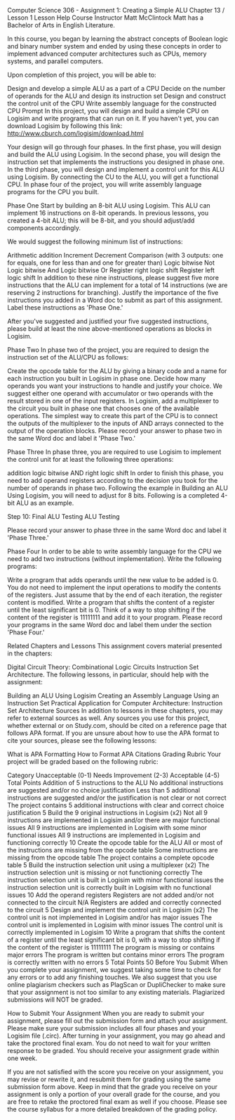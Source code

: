 Computer Science 306 - Assignment 1: Creating a Simple ALU
Chapter 13 / Lesson 1
Lesson
Help
Course
Instructor Matt McClintock
Matt has a Bachelor of Arts in English Literature.

In this course, you began by learning the abstract concepts of Boolean logic and binary number system and ended by using these concepts in order to implement advanced computer architectures such as CPUs, memory systems, and parallel computers.

Upon completion of this project, you will be able to:

Design and develop a simple ALU as a part of a CPU
Decide on the number of operands for the ALU and design its instruction set
Design and construct the control unit of the CPU
Write assembly language for the constructed CPU
Prompt
In this project, you will design and build a simple CPU on Logisim and write programs that can run on it. If you haven't yet, you can download Logisim by following this link: http://www.cburch.com/logisim/download.html

Your design will go through four phases. In the first phase, you will design and build the ALU using Logisim. In the second phase, you will design the instruction set that implements the instructions you designed in phase one. In the third phase, you will design and implement a control unit for this ALU using Logisim. By connecting the CU to the ALU, you will get a functional CPU. In phase four of the project, you will write assembly language programs for the CPU you built.

Phase One
Start by building an 8-bit ALU using Logisim. This ALU can implement 16 instructions on 8-bit operands. In previous lessons, you created a 4-bit ALU; this will be 8-bit, and you should adjust/add components accordingly.

We would suggest the following minimum list of instructions:

Arithmetic addition
Increment
Decrement
Comparison (with 3 outputs: one for equals, one for less than and one for greater than)
Logic bitwise Not
Logic bitwise And
Logic bitwise Or
Register right logic shift
Register left logic shift
In addition to these nine instructions, please suggest five more instructions that the ALU can implement for a total of 14 instructions (we are reserving 2 instructions for branching). Justify the importance of the five instructions you added in a Word doc to submit as part of this assignment. Label these instructions as 'Phase One.'

After you've suggested and justified your five suggested instructions, please build at least the nine above-mentioned operations as blocks in Logisim.

Phase Two
In phase two of the project, you are required to design the instruction set of the ALU/CPU as follows:

Create the opcode table for the ALU by giving a binary code and a name for each instruction you built in Logisim in phase one.
Decide how many operands you want your instructions to handle and justify your choice. We suggest either one operand with accumulator or two operands with the result stored in one of the input registers.
In Logisim, add a multiplexer to the circuit you built in phase one that chooses one of the available operations. The simplest way to create this part of the CPU is to connect the outputs of the multiplexer to the inputs of AND arrays connected to the output of the operation blocks.
Please record your answer to phase two in the same Word doc and label it 'Phase Two.'

Phase Three
In phase three, you are required to use Logisim to implement the control unit for at least the following three operations:

addition
logic bitwise AND
right logic shift
In order to finish this phase, you need to add operand registers according to the decision you took for the number of operands in phase two. Following the example in Building an ALU Using Logisim, you will need to adjust for 8 bits. Following is a completed 4-bit ALU as an example.



Step 10: Final ALU Testing
ALU Testing


Please record your answer to phase three in the same Word doc and label it 'Phase Three.'

Phase Four
In order to be able to write assembly language for the CPU we need to add two instructions (without implementation). Write the following programs:

Write a program that adds operands until the new value to be added is 0. You do not need to implement the input operations to modify the contents of the registers. Just assume that by the end of each iteration, the register content is modified.
Write a program that shifts the content of a register until the least significant bit is 0. Think of a way to stop shifting if the content of the register is 11111111 and add it to your program.
Please record your programs in the same Word doc and label them under the section 'Phase Four.'

Related Chapters and Lessons
This assignment covers material presented in the chapters:

Digital Circuit Theory: Combinational Logic Circuits
Instruction Set Architecture.
The following lessons, in particular, should help with the assignment:

Building an ALU Using Logisim
Creating an Assembly Language Using an Instruction Set
Practical Application for Computer Architecture: Instruction Set Architecture
Sources
In addition to lessons in these chapters, you may refer to external sources as well. Any sources you use for this project, whether external or on Study.com, should be cited on a reference page that follows APA format. If you are unsure about how to use the APA format to cite your sources, please see the following lessons:

What is APA Formatting
How to Format APA Citations
Grading Rubric
Your project will be graded based on the following rubric:


Category	Unacceptable (0-1)	Needs Improvement (2-3)	Acceptable (4-5)	Total Points
Addition of 5 instructions to the ALU	No additional instructions are suggested and/or no choice justification	Less than 5 additional instructions are suggested and/or the justification is not clear or not correct	The project contains 5 additional instructions with clear and correct choice justification	5
Build the 9 original instructions in Logisim (x2)	Not all 9 instructions are implemented in Logisim and/or there are major functional issues	All 9 instructions are implemented in Logisim with some minor functional issues	All 9 instructions are implemented in Logisim and functioning correctly	10
Create the opcode table for the ALU	All or most of the instructions are missing from the opcode table	Some instructions are missing from the opcode table	The project contains a complete opcode table	5
Build the instruction selection unit using a multiplexer (x2)	The instruction selection unit is missing or not functioning correctly	The instruction selection unit is built in Logisim with minor functional issues	the instruction selection unit is correctly built in Logisim with no functional issues	10
Add the operand registers	Registers are not added and/or not connected to the circuit	N/A	Registers are added and correctly connected to the circuit	5
Design and implement the control unit in Logisim (x2)	The control unit is not implemented in Logisim and/or has major issues	The control unit is implemented in Logisim with minor issues	The control unit is correctly implemented in Logisim	10
Write a program that shifts the content of a register until the least significant bit is 0, with a way to stop shifting if the content of the register is 11111111	The program is missing or contains major errors	The program is written but contains minor errors	The program is correctly written with no errors	5
Total Points				50
Before You Submit
When you complete your assignment, we suggest taking some time to check for any errors or to add any finishing touches. We also suggest that you use online plagiarism checkers such as PlagScan or DupliChecker to make sure that your assignment is not too similar to any existing materials. Plagiarized submissions will NOT be graded.

How to Submit Your Assignment
When you are ready to submit your assignment, please fill out the submission form and attach your assignment. Please make sure your submission includes all four phases and your Logisim file (.circ). After turning in your assignment, you may go ahead and take the proctored final exam. You do not need to wait for your written response to be graded. You should receive your assignment grade within one week.

If you are not satisfied with the score you receive on your assignment, you may revise or rewrite it, and resubmit them for grading using the same submission form above. Keep in mind that the grade you receive on your assignment is only a portion of your overall grade for the course, and you are free to retake the proctored final exam as well if you choose. Please see the course syllabus for a more detailed breakdown of the grading policy.
